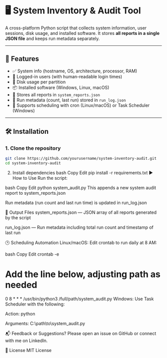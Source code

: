 # 🖥️ System Inventory & Audit Tool

A cross-platform Python script that collects system information, user sessions, disk usage, and installed software. It stores **all reports in a single JSON file** and keeps run metadata separately.

---

## 🚀 Features

- ✅ System info (hostname, OS, architecture, processor, RAM)
- 👥 Logged-in users (with human-readable login times)
- 💽 Disk usage per partition
- 📦 Installed software (Windows, Linux, macOS)
- 📄 Stores all reports in `system_reports.json`
- 📝 Run metadata (count, last run) stored in `run_log.json`
- 🔁 Supports scheduling with cron (Linux/macOS) or Task Scheduler (Windows)

---

## 🛠 Installation

### 1. Clone the repository

```bash
git clone https://github.com/yourusername/system-inventory-audit.git
cd system-inventory-audit
```

2. Install dependencies
   bash
   Copy
   Edit
   pip install -r requirements.txt
   ▶️ How to Use
   Run the script:

bash
Copy
Edit
python system_audit.py
This appends a new system audit report to system_reports.json

Run metadata (run count and last run time) is updated in run_log.json

📁 Output Files
system_reports.json — JSON array of all reports generated by the script

run_log.json — Run metadata including total run count and timestamp of last run

🕒 Scheduling Automation
Linux/macOS:
Edit crontab to run daily at 8 AM:

bash
Copy
Edit
crontab -e

# Add the line below, adjusting path as needed

0 8 \* \* \* /usr/bin/python3 /full/path/system_audit.py
Windows:
Use Task Scheduler with the following:

Action: python

Arguments: C:\path\to\system_audit.py

📬 Feedback or Suggestions?
Please open an issue on GitHub or connect with me on LinkedIn.

📄 License
MIT License

